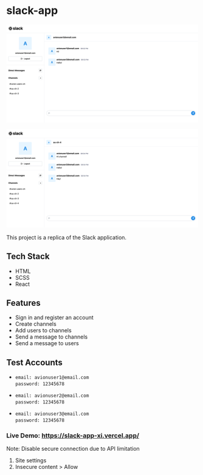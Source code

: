 # slack-app

![Screenshot](./src/assets/screenshots/screenshot_1.png)

![Screenshot](./src/assets/screenshots/screenshot_2.png)

This project is a replica of the Slack application.

## Tech Stack

- HTML
- SCSS
- React

## Features

- Sign in and register an account
- Create channels
- Add users to channels
- Send a message to channels
- Send a message to users

## Test Accounts

- `email: avionuser1@email.com`  
  `password: 12345678`

- `email: avionuser2@email.com`  
  `password: 12345678`

- `email: avionuser3@email.com`  
  `password: 12345678`

### Live Demo: https://slack-app-xi.vercel.app/

Note: Disable secure connection due to API limitation
1. Site settings
2. Insecure content > Allow
